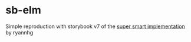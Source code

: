 # sb-elm

Simple reproduction with storybook v7 of the [super smart
implementation](https://github.com/ryannhg/elm-storybook-example) by ryannhg
